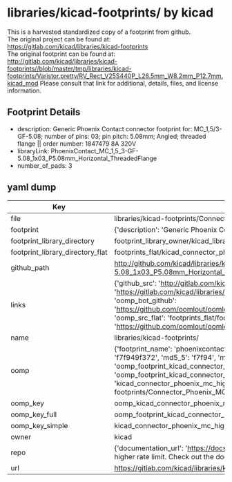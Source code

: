 # libraries/kicad-footprints/ by kicad  
This is a harvested standardized copy of a footprint from github.  
The original project can be found at:  
https://gitlab.com/kicad/libraries/kicad-footprints  
The original footprint can be found at:
http://gitlab.com/kicad/libraries/kicad-footprints//blob/master/tmp/libraries/kicad-footprints/Varistor.pretty/RV_Rect_V25S440P_L26.5mm_W8.2mm_P12.7mm.kicad_mod
Please consult that link for additional, details, files, and license information.  
## Footprint Details
* description: Generic Phoenix Contact connector footprint for: MC_1,5/3-GF-5.08; number of pins: 03; pin pitch: 5.08mm; Angled; threaded flange || order number: 1847479 8A 320V  
* libraryLink: PhoenixContact_MC_1,5_3-GF-5.08_1x03_P5.08mm_Horizontal_ThreadedFlange  
* number_of_pads: 3  
## yaml dump  
| Key | Value |  
| --- | --- |  
| file | libraries/kicad-footprints/Connector_Phoenix_MC_HighVoltage.pretty/PhoenixContact_MC_1,5_3-GF-5.08_1x03_P5.08mm_Horizontal_ThreadedFlange.kicad_mod |  
| footprint | {'description': 'Generic Phoenix Contact connector footprint for: MC_1,5/3-GF-5.08; number of pins: 03; pin pitch: 5.08mm; Angled; threaded flange || order number: 1847479 8A 320V', 'libraryLink': 'PhoenixContact_MC_1,5_3-GF-5.08_1x03_P5.08mm_Horizontal_ThreadedFlange', 'number_of_pads': 3} |  
| footprint_library_directory | footprint_library_owner/kicad_libraries/kicad-footprints/ |  
| footprint_library_directory_flat | footprints_flat/kicad_connector_phoenix_mc_highvoltage_phoenixcontact_mc_1,5_3_gf_5_08_1x03_p5_08mm_horizontal_threadedflange/working |  
| github_path | http://github.com/kicad/libraries/kicad-footprints//blob/master/tmp/libraries/kicad-footprints/Connector_Phoenix_MC_HighVoltage.pretty/PhoenixContact_MC_1,5_3-GF-5.08_1x03_P5.08mm_Horizontal_ThreadedFlange.kicad_mod |  
| links | {'github_src': 'http://gitlab.com/kicad/libraries/kicad-footprints//blob/master/tmp/libraries/kicad-footprints/Varistor.pretty/RV_Rect_V25S440P_L26.5mm_W8.2mm_P12.7mm.kicad_mod', 'github_src_repo': 'https://gitlab.com/kicad/libraries/kicad-footprints', 'oomp_bot': 'footprints/kicad_connector_phoenix_mc_highvoltage_phoenixcontact_mc_1,5_3_gf_5_08_1x03_p5_08mm_horizontal_threadedflange/working', 'oomp_bot_github': 'https://github.com/oomlout/oomlout_oomp_footprint_bot/tree/main/footprints/kicad_connector_phoenix_mc_highvoltage_phoenixcontact_mc_1,5_3_gf_5_08_1x03_p5_08mm_horizontal_threadedflange/working', 'oomp_src_flat': 'footprints_flat/footprints_flat/kicad_connector_phoenix_mc_highvoltage_phoenixcontact_mc_1,5_3_gf_5_08_1x03_p5_08mm_horizontal_threadedflange/working', 'oomp_src_flat_github': 'https://github.com/oomlout/oomlout_oomp_footprint_src/tree/main/footprints_flat/kicad_connector_phoenix_mc_highvoltage_phoenixcontact_mc_1,5_3_gf_5_08_1x03_p5_08mm_horizontal_threadedflange/working'} |  
| name | libraries/kicad-footprints/ |  
| oomp | {'footprint_name': 'phoenixcontact_mc_1,5_3_gf_5_08_1x03_p5_08mm_horizontal_threadedflange', 'library_name': 'connector_phoenix_mc_highvoltage', 'md5': 'f7f949f3726c5afa11a896ed381e5a4b', 'md5_10': 'f7f949f372', 'md5_5': 'f7f94', 'md5_6': 'f7f949', 'oomp_key': 'oomp_kicad_connector_phoenix_mc_highvoltage_phoenixcontact_mc_1,5_3_gf_5_08_1x03_p5_08mm_horizontal_threadedflange', 'oomp_key_extra': 'oomp_footprint_kicad_connector_phoenix_mc_highvoltage_phoenixcontact_mc_1,5_3_gf_5_08_1x03_p5_08mm_horizontal_threadedflange', 'oomp_key_full': 'oomp_footprint_kicad_connector_phoenix_mc_highvoltage_phoenixcontact_mc_1,5_3_gf_5_08_1x03_p5_08mm_horizontal_threadedflange_f7f949', 'oomp_key_simple': 'kicad_connector_phoenix_mc_highvoltage_phoenixcontact_mc_1,5_3_gf_5_08_1x03_p5_08mm_horizontal_threadedflange', 'original_filename': 'libraries/kicad-footprints/Connector_Phoenix_MC_HighVoltage.pretty/PhoenixContact_MC_1,5_3-GF-5.08_1x03_P5.08mm_Horizontal_ThreadedFlange.kicad_mod', 'owner_name': 'kicad'} |  
| oomp_key | oomp_kicad_connector_phoenix_mc_highvoltage_phoenixcontact_mc_1,5_3_gf_5_08_1x03_p5_08mm_horizontal_threadedflange |  
| oomp_key_full | oomp_footprint_kicad_connector_phoenix_mc_highvoltage_phoenixcontact_mc_1,5_3_gf_5_08_1x03_p5_08mm_horizontal_threadedflange |  
| oomp_key_simple | kicad_connector_phoenix_mc_highvoltage_phoenixcontact_mc_1,5_3_gf_5_08_1x03_p5_08mm_horizontal_threadedflange |  
| owner | kicad |  
| repo | {'documentation_url': 'https://docs.github.com/rest/overview/resources-in-the-rest-api#rate-limiting', 'message': "API rate limit exceeded for 84.66.173.59. (But here's the good news: Authenticated requests get a higher rate limit. Check out the documentation for more details.)"} |  
| url | https://gitlab.com/kicad/libraries/kicad-footprints |  

